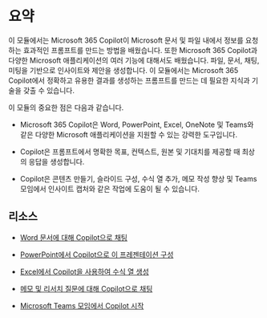 # 요약

이 모듈에서는 Microsoft 365 Copilot이 Microsoft 문서 및 파일 내에서 정보를 요청하는 효과적인 프롬프트를 만드는 방법을 배웠습니다. 또한 Microsoft 365 Copilot과 다양한 Microsoft 애플리케이션의 여러 기능에 대해서도 배웠습니다. 파일, 문서, 채팅, 미팅을 기반으로 인사이트와 제안을 생성합니다. 이 모듈에서는 Microsoft 365 Copilot에서 정확하고 유용한 결과를 생성하는 프롬프트를 만드는 데 필요한 지식과 기술을 갖출 수 있습니다.

이 모듈의 중요한 점은 다음과 같습니다.

- Microsoft 365 Copilot은 Word, PowerPoint, Excel, OneNote 및 Teams와 같은 다양한 Microsoft 애플리케이션을 지원할 수 있는 강력한 도구입니다.

- Copilot은 프롬프트에서 명확한 목표, 컨텍스트, 원본 및 기대치를 제공할 때 최상의 응답을 생성합니다.

- Copilot은 콘텐츠 만들기, 슬라이드 구성, 수식 열 추가, 메모 작성 향상 및 Teams 모임에서 인사이트 캡처와 같은 작업에 도움이 될 수 있습니다.

## 리소스

- [Word 문서에 대해 Copilot으로 채팅](https://support.microsoft.com/office/chat-with-copilot-about-your-word-document-4482c688-a495-4571-bfcd-4a9fc6608090)

- [PowerPoint에서 Copilot으로 이 프레젠테이션 구성](https://support.microsoft.com/office/organize-this-presentation-with-copilot-in-powerpoint-a207eea3-7a56-4225-88f1-54dd37cdcf6a)

- [Excel에서 Copilot을 사용하여 수식 열 생성](https://support.microsoft.com/office/generate-formula-columns-with-copilot-in-excel-d866d926-9791-4e5f-be2a-c6dd9e587a47)

- [메모 및 리서치 질문에 대해 Copilot으로 채팅](https://support.microsoft.com/office/chat-with-copilot-about-your-notes-and-research-questions-8be75b91-d4d3-461e-af9a-fadfe208b589)

- [Microsoft Teams 모임에서 Copilot 시작](https://support.microsoft.com/office/get-started-with-copilot-in-microsoft-teams-meetings-0bf9dd3c-96f7-44e2-8bb8-790bedf066b1)
